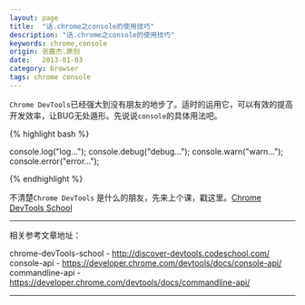 ```yaml
---
layout: page
title:  "话.chrome之console的使用技巧"
description: "话.chrome之console的使用技巧"
keywords: chrome,console
origin: 张嘉杰.原创
date:   2013-01-03
category: browser
tags: chrome console
---
```

`Chrome DevTools`已经强大到没有朋友的地步了。适时的运用它，可以有效的提高开发效率，让BUG无处遁形。先说说`console`的具体用法吧。
<!--more-->



{% highlight bash %}

console.log("log...");
console.debug("debug...");
console.warn("warn...");
console.error("error...");

{% endhighlight %}

不清楚`Chrome DevTools` 是什么的朋友，先来上个课，戳这里。[Chrome DevTools School]

-----------------------

相关参考文章地址：

chrome-devTools-school - <http://discover-devtools.codeschool.com/>
console-api - <https://developer.chrome.com/devtools/docs/console-api/>  
commandline-api - <https://developer.chrome.com/devtools/docs/commandline-api/>  

-----------------------

[Chrome DevTools School]: http://discover-devtools.codeschool.com/